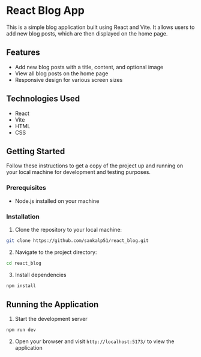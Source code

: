 # React Blog App

This is a simple blog application built using React and Vite. It allows users to add new blog posts, which are then displayed on the home page.

## Features

- Add new blog posts with a title, content, and optional image
- View all blog posts on the home page
- Responsive design for various screen sizes

## Technologies Used

- React
- Vite
- HTML
- CSS

## Getting Started

Follow these instructions to get a copy of the project up and running on your local machine for development and testing purposes.

### Prerequisites

- Node.js installed on your machine

### Installation

1. Clone the repository to your local machine:

```bash
git clone https://github.com/sankalp51/react_blog.git 
```

2. Navigate to the project directory:
```bash
cd react_blog
```

3. Install dependencies
```bash
npm install
```

## Running the Application

1. Start the development server
```bash
npm run dev
```
2. Open your browser and visit `http://localhost:5173/` to view the application


